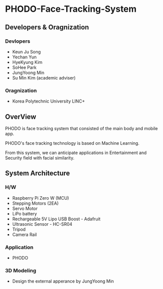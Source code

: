 # **PHODO-Face-Tracking-System**

## **Developers & Oragnization**
### **Devlopers**
* Keun Ju Song
* Yechan Yun
* HyeKyung Kim
* SoHee Park
* JungYoong Min
* Su Min Kim (academic adviser)
### **Oragnization**
* Korea Polytechnic University LINC+

## **OverView**
PHODO is face tracking system that consisted of the main body and mobile app.

PHODO's face tracking technology is based on Machine Learning.

From this system, we can anticipate applications in Entertainment and Security field with facial similarity.

## **System Architecture**
### **H/W**
* Raspberry Pi Zero W (MCU)
* Stepping Motors (2EA)
* Servo Motor
* LiPo battery
* Rechargeable 5V Lipo USB Boost - Adafruit
* Ultrasonic Sensor - HC-SR04
* Tripod 
* Camera Rail

### **Application**
* PHODO 

### **3D Modeling**
* Design the external apperance by JungYoong Min
